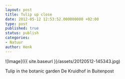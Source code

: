 ```yaml
---
layout: post
title: Tulip up close
date: 2012-05-12 12:53:52.000000000 +02:00
type: post
published: true
status: publish
categories:
- Natuur
author: Henk
---
```

![Image]({{ site.baseurl }}/assets/20120512-145343.jpg)


Tulip in the botanic garden De Kruidhof in Buitenpost
